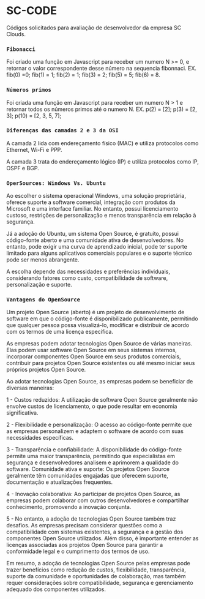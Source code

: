 # SC-CODE

Códigos solicitados para avaliação de desenvolvedor da empresa SC Clouds.

### `Fibonacci`

Foi criado uma função em Javascript para receber um numero N >= 0, e retornar o valor correspondente desse número na sequencia fibonnaci.
EX. fib(0) =0; fib(1) = 1; fib(2) = 1; fib(3) = 2; fib(5) = 5; fib(6) = 8.

### `Números primos` 
Foi criada uma função em Javascript para receber um numero N > 1 e retornar todos os números primos até o numero N.
EX. p(2) = [2]; p(3) = [2, 3]; p(10) = [2, 3, 5, 7];

### `Diferenças das camadas 2 e 3 da OSI`

A camada 2 lida com endereçamento físico (MAC) e utiliza protocolos como Ethernet, Wi-Fi e PPP.

A camada 3 trata do endereçamento lógico (IP) e utiliza protocolos como IP, OSPF e BGP.


### `OperSources: Windows Vs. Ubuntu`


Ao escolher o sistema operacional Windows, uma solução proprietária, oferece suporte a software comercial, integração com produtos da Microsoft e uma interface familiar. No entanto, possui licenciamento custoso, restrições de personalização e menos transparência em relação à segurança.

Já a adoção do Ubuntu, um sistema Open Source, é gratuito, possui código-fonte aberto e uma comunidade ativa de desenvolvedores. No entanto, pode exigir uma curva de aprendizado inicial, pode ter suporte limitado para alguns aplicativos comerciais populares e o suporte técnico pode ser menos abrangente.

A escolha depende das necessidades e preferências individuais, considerando fatores como custo, compatibilidade de software, personalização e suporte.

### `Vantagens do OpenSource`

Um projeto Open Source (aberto) é um projeto de desenvolvimento de software em que o código-fonte é disponibilizado publicamente, permitindo que qualquer pessoa possa visualizá-lo, modificar e distribuir de acordo com os termos de uma licença específica.

As empresas podem adotar tecnologias Open Source de várias maneiras. Elas podem usar software Open Source em seus sistemas internos, incorporar componentes Open Source em seus produtos comerciais, contribuir para projetos Open Source existentes ou até mesmo iniciar seus próprios projetos Open Source.

Ao adotar tecnologias Open Source, as empresas podem se beneficiar de diversas maneiras:

1 - Custos reduzidos: A utilização de software Open Source geralmente não envolve custos de licenciamento, o que pode resultar em economia significativa.

2 - Flexibilidade e personalização: O acesso ao código-fonte permite que as empresas personalizem e adaptem o software de acordo com suas necessidades específicas.

3 - Transparência e confiabilidade: A disponibilidade do código-fonte permite uma maior transparência, permitindo que especialistas em segurança e desenvolvedores analisem e aprimorem a qualidade do software.
Comunidade ativa e suporte: Os projetos Open Source geralmente têm comunidades engajadas que oferecem suporte, documentação e atualizações frequentes.

4 - Inovação colaborativa: Ao participar de projetos Open Source, as empresas podem colaborar com outros desenvolvedores e compartilhar conhecimento, promovendo a inovação conjunta.

5 - No entanto, a adoção de tecnologias Open Source também traz desafios. As empresas precisam considerar questões como a compatibilidade com sistemas existentes, a segurança e a gestão dos componentes Open Source utilizados. Além disso, é importante entender as licenças associadas aos projetos Open Source para garantir a conformidade legal e o cumprimento dos termos de uso.

Em resumo, a adoção de tecnologias Open Source pelas empresas pode trazer benefícios como redução de custos, flexibilidade, transparência, suporte da comunidade e oportunidades de colaboração, mas também requer considerações sobre compatibilidade, segurança e gerenciamento adequado dos componentes utilizados.

